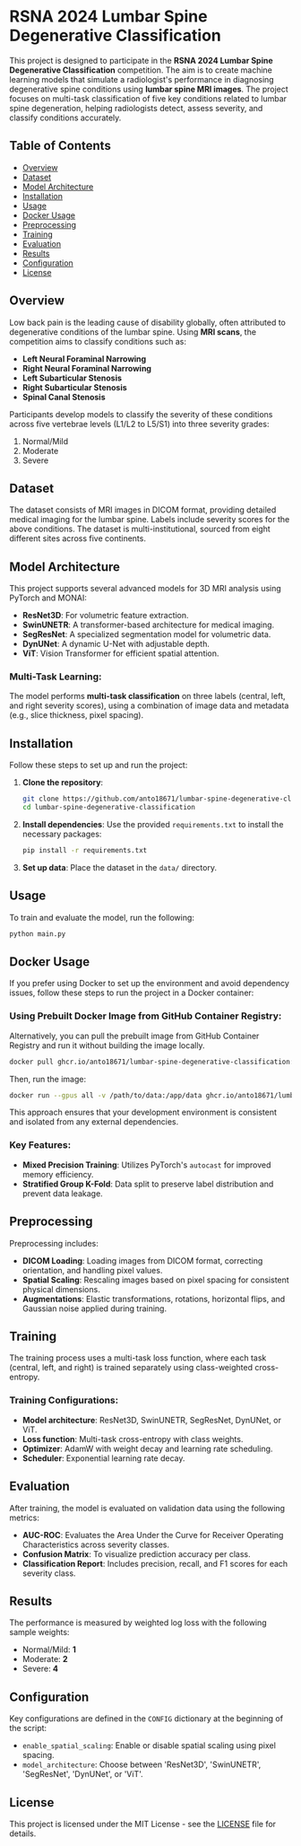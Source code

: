 # RSNA 2024 Lumbar Spine Degenerative Classification

This project is designed to participate in the **RSNA 2024 Lumbar Spine Degenerative Classification** competition. The aim is to create machine learning models that simulate a radiologist's performance in diagnosing degenerative spine conditions using **lumbar spine MRI images**. The project focuses on multi-task classification of five key conditions related to lumbar spine degeneration, helping radiologists detect, assess severity, and classify conditions accurately.

## Table of Contents

- [Overview](#overview)
- [Dataset](#dataset)
- [Model Architecture](#model-architecture)
- [Installation](#installation)
- [Usage](#usage)
- [Docker Usage](#docker-usage)
- [Preprocessing](#preprocessing)
- [Training](#training)
- [Evaluation](#evaluation)
- [Results](#results)
- [Configuration](#configuration)
- [License](#license)

## Overview

Low back pain is the leading cause of disability globally, often attributed to degenerative conditions of the lumbar spine. Using **MRI scans**, the competition aims to classify conditions such as:

- **Left Neural Foraminal Narrowing**
- **Right Neural Foraminal Narrowing**
- **Left Subarticular Stenosis**
- **Right Subarticular Stenosis**
- **Spinal Canal Stenosis**

Participants develop models to classify the severity of these conditions across five vertebrae levels (L1/L2 to L5/S1) into three severity grades:

1. Normal/Mild
2. Moderate
3. Severe

## Dataset

The dataset consists of MRI images in DICOM format, providing detailed medical imaging for the lumbar spine. Labels include severity scores for the above conditions. The dataset is multi-institutional, sourced from eight different sites across five continents.

## Model Architecture

This project supports several advanced models for 3D MRI analysis using PyTorch and MONAI:

- **ResNet3D**: For volumetric feature extraction.
- **SwinUNETR**: A transformer-based architecture for medical imaging.
- **SegResNet**: A specialized segmentation model for volumetric data.
- **DynUNet**: A dynamic U-Net with adjustable depth.
- **ViT**: Vision Transformer for efficient spatial attention.

### Multi-Task Learning:

The model performs **multi-task classification** on three labels (central, left, and right severity scores), using a combination of image data and metadata (e.g., slice thickness, pixel spacing).

## Installation

Follow these steps to set up and run the project:

1. **Clone the repository**:

   ```bash
   git clone https://github.com/anto18671/lumbar-spine-degenerative-classification.git
   cd lumbar-spine-degenerative-classification
   ```

2. **Install dependencies**:
   Use the provided `requirements.txt` to install the necessary packages:

   ```bash
   pip install -r requirements.txt
   ```

3. **Set up data**:
   Place the dataset in the `data/` directory.

## Usage

To train and evaluate the model, run the following:

```bash
python main.py
```

## Docker Usage

If you prefer using Docker to set up the environment and avoid dependency issues, follow these steps to run the project in a Docker container:

### **Using Prebuilt Docker Image from GitHub Container Registry**:

Alternatively, you can pull the prebuilt image from GitHub Container Registry and run it without building the image locally.

```bash
docker pull ghcr.io/anto18671/lumbar-spine-degenerative-classification:latest
```

Then, run the image:

```bash
docker run --gpus all -v /path/to/data:/app/data ghcr.io/anto18671/lumbar-spine-degenerative-classification:latest
```

This approach ensures that your development environment is consistent and isolated from any external dependencies.

### Key Features:

- **Mixed Precision Training**: Utilizes PyTorch's `autocast` for improved memory efficiency.
- **Stratified Group K-Fold**: Data split to preserve label distribution and prevent data leakage.

## Preprocessing

Preprocessing includes:

- **DICOM Loading**: Loading images from DICOM format, correcting orientation, and handling pixel values.
- **Spatial Scaling**: Rescaling images based on pixel spacing for consistent physical dimensions.
- **Augmentations**: Elastic transformations, rotations, horizontal flips, and Gaussian noise applied during training.

## Training

The training process uses a multi-task loss function, where each task (central, left, and right) is trained separately using class-weighted cross-entropy.

### Training Configurations:

- **Model architecture**: ResNet3D, SwinUNETR, SegResNet, DynUNet, or ViT.
- **Loss function**: Multi-task cross-entropy with class weights.
- **Optimizer**: AdamW with weight decay and learning rate scheduling.
- **Scheduler**: Exponential learning rate decay.

## Evaluation

After training, the model is evaluated on validation data using the following metrics:

- **AUC-ROC**: Evaluates the Area Under the Curve for Receiver Operating Characteristics across severity classes.
- **Confusion Matrix**: To visualize prediction accuracy per class.
- **Classification Report**: Includes precision, recall, and F1 scores for each severity class.

## Results

The performance is measured by weighted log loss with the following sample weights:

- Normal/Mild: **1**
- Moderate: **2**
- Severe: **4**

## Configuration

Key configurations are defined in the `CONFIG` dictionary at the beginning of the script:

- `enable_spatial_scaling`: Enable or disable spatial scaling using pixel spacing.
- `model_architecture`: Choose between 'ResNet3D', 'SwinUNETR', 'SegResNet', 'DynUNet', or 'ViT'.

## License

This project is licensed under the MIT License - see the [LICENSE](LICENSE) file for details.

